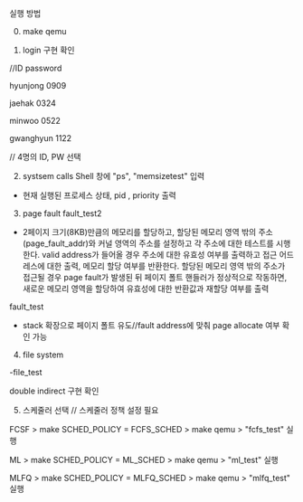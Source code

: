 실행 방법

0. make qemu

1. login 구현 확인

//ID     password

hyunjong 0909

jaehak  0324

minwoo 0522

gwanghyun 1122

// 4명의 ID, PW 선택

2. systsem calls
Shell 창에 "ps", "memsizetest" 입력

- 현재 실행된 프로세스 상태, pid , priority 출력

3. page fault
fault_test2

- 2페이지 크기(8KB)만큼의 메모리를 할당하고, 할당된 메모리 영역 밖의 주소(page_fault_addr)와 커널 영역의 주소를 설정하고 각 주소에 대한 테스트를 시행한다.
 valid address가 들어올 경우 주소에 대한 유효성 여부를 출력하고 접근 어드레스에 대한 출력, 메모리 할당 여부를 반환한다. 
할당된 메모리 영역 밖의 주소가 접근될 경우 page fault가 발생된 뒤 페이지 폴트 핸들러가 정상적으로 작동하면, 새로운 메모리 영역을 할당하여 유효성에 대한 반환값과 재할당 여부를 출력

fault_test

- stack 확장으로 페이지 폴트 유도//fault address에 맞춰 page allocate 여부 확인 가능

4. file system

-file_test

double indirect 구현 확인


5. 스케줄러 선택 // 스케줄러 정책 설정 필요

FCSF > make SCHED_POLICY = FCFS_SCHED  > make qemu > "fcfs_test" 실행

ML > make SCHED_POLICY = ML_SCHED > make qemu > "ml_test" 실행

MLFQ > make SCHED_POLICY = MLFQ_SCHED > make qemu > "mlfq_test" 실행
